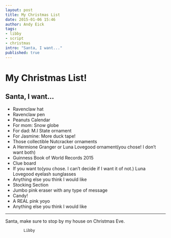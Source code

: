 ```yaml
---
layout: post
title: My Christmas List
date: 2015-01-06 15:46
author: Andy Eick
tags: 
- libby
- script
- christmas 
intro: "Santa, I want..."
published: true
---
```

My Christmas List!
==================

Santa, I want...
----------------
* Ravenclaw hat
* Ravenclaw pen
* Peanuts Calendar
* For mom: Snow globe
* For dad: M.I State ornament
* For Jasmine: More duck tape!
* Those collectible Nutcracker ornaments
* A Hermione Granger or Luna Lovegood ornament(you chose! I don’t want both)
* Guinness Book of World Records 2015 
* Clue board
* If you want to(you chose. I can’t decide if I want it of not.) Luna Lovegood eyelash sunglasses
* Anything else you think I would like
* Stocking Section
* Jumbo pink eraser with any type of message
* Candy!
* A REAL pink yoyo 
* Anything else you think I would like

**************************************

Santa, make sure to stop by my house on Christmas Eve.

			Libby
